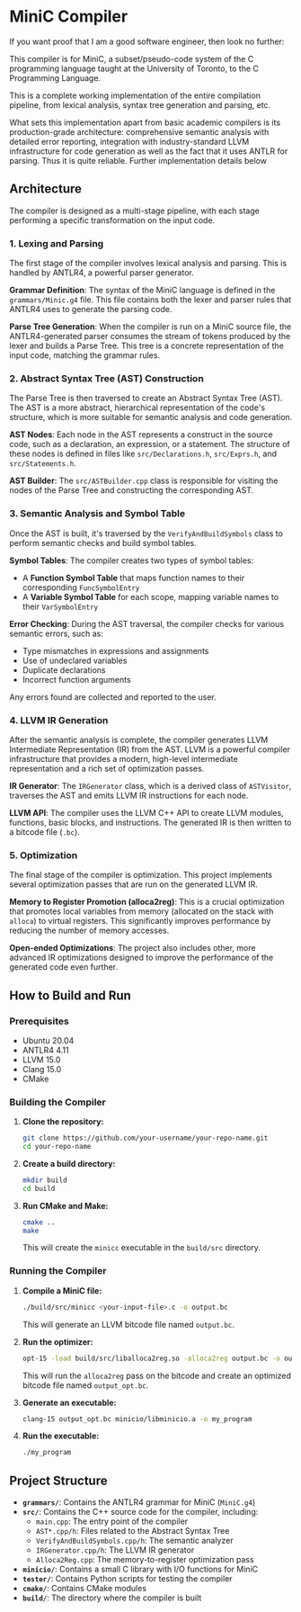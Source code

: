 # MiniC Compiler

If you want proof that I am a good software engineer, then look no further:

This compiler is for MiniC, a subset/pseudo-code system of the C programming language taught at the University of Toronto, to the C Programming Language. 

This is a complete working implementation of the entire compilation pipeline, from lexical analysis, syntax tree generation and parsing, etc. 

What sets this implementation apart from basic academic compilers is its production-grade architecture: comprehensive semantic analysis with detailed error reporting, integration with industry-standard LLVM infrastructure for code generation as well as the fact that it uses ANTLR for parsing. Thus it is quite reliable. Further implementation details below

## Architecture

The compiler is designed as a multi-stage pipeline, with each stage performing a specific transformation on the input code.

### 1. Lexing and Parsing

The first stage of the compiler involves lexical analysis and parsing. This is handled by ANTLR4, a powerful parser generator.

**Grammar Definition**: The syntax of the MiniC language is defined in the `grammars/Minic.g4` file. This file contains both the lexer and parser rules that ANTLR4 uses to generate the parsing code.

**Parse Tree Generation**: When the compiler is run on a MiniC source file, the ANTLR4-generated parser consumes the stream of tokens produced by the lexer and builds a Parse Tree. This tree is a concrete representation of the input code, matching the grammar rules.

### 2. Abstract Syntax Tree (AST) Construction

The Parse Tree is then traversed to create an Abstract Syntax Tree (AST). The AST is a more abstract, hierarchical representation of the code's structure, which is more suitable for semantic analysis and code generation.

**AST Nodes**: Each node in the AST represents a construct in the source code, such as a declaration, an expression, or a statement. The structure of these nodes is defined in files like `src/Declarations.h`, `src/Exprs.h`, and `src/Statements.h`.

**AST Builder**: The `src/ASTBuilder.cpp` class is responsible for visiting the nodes of the Parse Tree and constructing the corresponding AST.

### 3. Semantic Analysis and Symbol Table

Once the AST is built, it's traversed by the `VerifyAndBuildSymbols` class to perform semantic checks and build symbol tables.

**Symbol Tables**: The compiler creates two types of symbol tables:
- A **Function Symbol Table** that maps function names to their corresponding `FuncSymbolEntry`
- A **Variable Symbol Table** for each scope, mapping variable names to their `VarSymbolEntry`

**Error Checking**: During the AST traversal, the compiler checks for various semantic errors, such as:
- Type mismatches in expressions and assignments
- Use of undeclared variables
- Duplicate declarations
- Incorrect function arguments

Any errors found are collected and reported to the user.

### 4. LLVM IR Generation

After the semantic analysis is complete, the compiler generates LLVM Intermediate Representation (IR) from the AST. LLVM is a powerful compiler infrastructure that provides a modern, high-level intermediate representation and a rich set of optimization passes.

**IR Generator**: The `IRGenerator` class, which is a derived class of `ASTVisitor`, traverses the AST and emits LLVM IR instructions for each node.

**LLVM API**: The compiler uses the LLVM C++ API to create LLVM modules, functions, basic blocks, and instructions. The generated IR is then written to a bitcode file (`.bc`).

### 5. Optimization

The final stage of the compiler is optimization. This project implements several optimization passes that are run on the generated LLVM IR.

**Memory to Register Promotion (alloca2reg)**: This is a crucial optimization that promotes local variables from memory (allocated on the stack with `alloca`) to virtual registers. This significantly improves performance by reducing the number of memory accesses.

**Open-ended Optimizations**: The project also includes other, more advanced IR optimizations designed to improve the performance of the generated code even further.

## How to Build and Run

### Prerequisites

- Ubuntu 20.04
- ANTLR4 4.11
- LLVM 15.0
- Clang 15.0
- CMake

### Building the Compiler

1. **Clone the repository:**
   ```bash
   git clone https://github.com/your-username/your-repo-name.git
   cd your-repo-name
   ```

2. **Create a build directory:**
   ```bash
   mkdir build
   cd build
   ```

3. **Run CMake and Make:**
   ```bash
   cmake ..
   make
   ```

   This will create the `minicc` executable in the `build/src` directory.

### Running the Compiler

1. **Compile a MiniC file:**
   ```bash
   ./build/src/minicc <your-input-file>.c -o output.bc
   ```
   This will generate an LLVM bitcode file named `output.bc`.

2. **Run the optimizer:**
   ```bash
   opt-15 -load build/src/liballoca2reg.so -alloca2reg output.bc -o output_opt.bc
   ```
   This will run the `alloca2reg` pass on the bitcode and create an optimized bitcode file named `output_opt.bc`.

3. **Generate an executable:**
   ```bash
   clang-15 output_opt.bc minicio/libminicio.a -o my_program
   ```

4. **Run the executable:**
   ```bash
   ./my_program
   ```

## Project Structure

- **`grammars/`**: Contains the ANTLR4 grammar for MiniC (`MiniC.g4`)
- **`src/`**: Contains the C++ source code for the compiler, including:
  - `main.cpp`: The entry point of the compiler
  - `AST*.cpp/h`: Files related to the Abstract Syntax Tree
  - `VerifyAndBuildSymbols.cpp/h`: The semantic analyzer
  - `IRGenerator.cpp/h`: The LLVM IR generator
  - `Alloca2Reg.cpp`: The memory-to-register optimization pass
- **`minicio/`**: Contains a small C library with I/O functions for MiniC
- **`tester/`**: Contains Python scripts for testing the compiler
- **`cmake/`**: Contains CMake modules
- **`build/`**: The directory where the compiler is built
